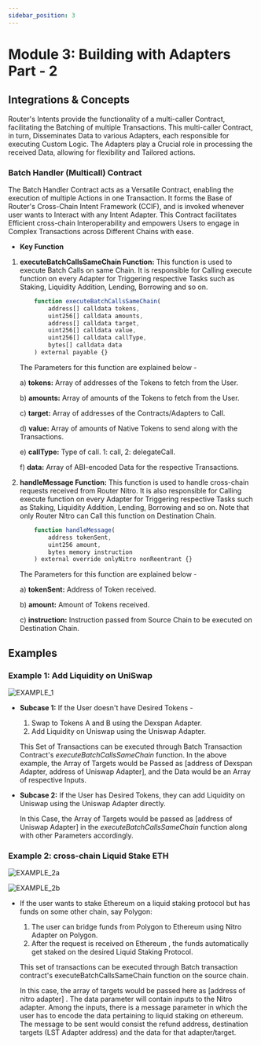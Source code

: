 ```yaml
---
sidebar_position: 3
---
```


# Module 3: Building with Adapters Part - 2

## Integrations & Concepts

Router's Intents provide the functionality of a multi-caller Contract, facilitating the Batching of multiple Transactions. This multi-caller Contract, in turn, Disseminates Data to various Adapters, each responsible for executing Custom Logic. The Adapters play a Crucial role in processing the received Data, allowing for flexibility and Tailored actions.

### **Batch Handler (Multicall) Contract**

The Batch Handler Contract acts as a Versatile Contract, enabling the execution of multiple Actions in one Transaction. It forms the Base of Router's Cross-Chain Intent Framework (CCIF), and is invoked whenever user wants to Interact with any Intent Adapter. This Contract facilitates Efficient cross-chain Interoperability and empowers Users to engage in Complex Transactions across Different Chains with ease.

- **Key Function**

1. **executeBatchCallsSameChain Function:** This function is used to execute Batch Calls on same Chain. It is responsible for Calling execute function on every Adapter for Triggering respective Tasks such as Staking, Liquidity Addition, Lending, Borrowing and so on.

    ```jsx
        function executeBatchCallsSameChain(
            address[] calldata tokens,
            uint256[] calldata amounts,
            address[] calldata target,
            uint256[] calldata value,
            uint256[] calldata callType,
            bytes[] calldata data
        ) external payable {}
    ```

    The Parameters for this function are explained below -

    a) **tokens:** Array of addresses of the Tokens to fetch from the User.

    b) **amounts:** Array of amounts of the Tokens to fetch from the User.

    c) **target:** Array of addresses of the Contracts/Adapters to Call.

    d) **value:** Array of amounts of Native Tokens to send along with the Transactions.

    e) **callType:** Type of call. 1: call, 2: delegateCall.

    f) **data:** Array of ABI-encoded Data for the respective Transactions.


2. **handleMessage Function:** This function is used to handle cross-chain requests received from Router Nitro. It is also responsible for Calling execute function on every Adapter for Triggering respective Tasks such as Staking, Liquidity Addition, Lending, Borrowing and so on. Note that only Router Nitro can Call this function on Destination Chain.

    ```jsx
        function handleMessage(
            address tokenSent,
            uint256 amount,
            bytes memory instruction
        ) external override onlyNitro nonReentrant {}
    ```

    The Parameters for this function are explained below -

    a) **tokenSent:** Address of Token received.

    b) **amount:** Amount of Tokens received.

    c) **instruction:** Instruction passed from Source Chain to be executed on Destination Chain.    

## Examples

### **Example 1: Add Liquidity on UniSwap**

![EXAMPLE_1](https://github.com/ShivankK26/Router-Academy-Courses/assets/115289871/6d9c41e0-c890-42a3-8ed7-6dcad65d9d4f)

- **Subcase 1:** If the User doesn't have Desired Tokens -

    1. Swap to Tokens A and B using the Dexspan Adapter.
    2. Add Liquidity on Uniswap using the Uniswap Adapter.

   This Set of Transactions can be executed through Batch Transaction Contract's _executeBatchCallsSameChain_ function. In the above example, the Array of Targets would be Passed as [address of Dexspan Adapter, address of Uniswap Adapter], and the Data would be an Array of respective Inputs.

- **Subcase 2:** If the User has Desired Tokens, they can add Liquidity on Uniswap using the Uniswap Adapter directly.

   In this Case, the Array of Targets would be passed as [address of Uniswap Adapter] in the _executeBatchCallsSameChain_ function along with other Parameters accordingly.

### **Example 2: cross-chain Liquid Stake ETH**

![EXAMPLE_2a](https://github.com/ShivankK26/Router-Academy-Courses/assets/115289871/7aff2df3-a98c-435d-b7ce-15920ba41ede)

![EXAMPLE_2b](https://github.com/ShivankK26/Router-Academy-Courses/assets/115289871/b2ab161a-9490-47b0-8c85-79ee4f10ea92)

- If the user wants to stake Ethereum on a liquid staking protocol but has funds on some other chain, say Polygon:

    1. The user can bridge funds from Polygon to Ethereum using Nitro Adapter on Polygon.
    2. After the request is received on Ethereum , the funds automatically get staked on the desired Liquid Staking Protocol.

   This set of transactions can be executed through Batch transaction contract's executeBatchCallsSameChain function on the source chain.
   
   In this case, the array of targets would be passed here as [address of nitro adapter] . The data parameter will contain inputs to the Nitro adapter. Among the inputs, there is a message parameter in which the user has to encode the data pertaining to liquid staking on ethereum. The message to be sent would consist the refund address, destination targets (LST Adapter address) and the data for that adapter/target.
